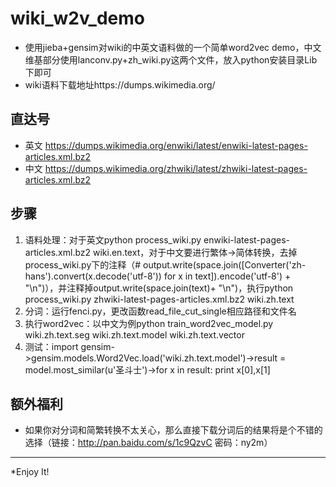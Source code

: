 # wiki_w2v_demo
* 使用jieba+gensim对wiki的中英文语料做的一个简单word2vec demo，中文维基部分使用lanconv.py+zh_wiki.py这两个文件，放入python安装目录Lib下即可
* wiki语料下载地址https://dumps.wikimedia.org/

## 直达号
* 英文 https://dumps.wikimedia.org/enwiki/latest/enwiki-latest-pages-articles.xml.bz2
* 中文 https://dumps.wikimedia.org/zhwiki/latest/zhwiki-latest-pages-articles.xml.bz2

## 步骤
1. 语料处理：对于英文python process_wiki.py enwiki-latest-pages-articles.xml.bz2 wiki.en.text，对于中文要进行繁体->简体转换，去掉process_wiki.py下的注释（# output.write(space.join([Converter('zh-hans').convert(x.decode('utf-8')) for x in text]).encode('utf-8') + "\n")），并注释掉output.write(space.join(text)+ "\n")，执行python process_wiki.py zhwiki-latest-pages-articles.xml.bz2 wiki.zh.text
2. 分词：运行fenci.py，更改函数read_file_cut_single相应路径和文件名
3. 执行word2vec：以中文为例python train_word2vec_model.py wiki.zh.text.seg wiki.zh.text.model wiki.zh.text.vector
4. 测试：import gensim->gensim.models.Word2Vec.load('wiki.zh.text.model')->result = model.most_similar(u'圣斗士')->for x in result: print x[0],x[1]

## 额外福利
* 如果你对分词和简繁转换不太关心，那么直接下载分词后的结果将是个不错的选择（链接：http://pan.baidu.com/s/1c9QzvC 密码：ny2m）

----
*Enjoy It!
